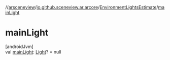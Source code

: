 //[arsceneview](../../../index.md)/[io.github.sceneview.ar.arcore](../index.md)/[EnvironmentLightsEstimate](index.md)/[mainLight](main-light.md)

# mainLight

[androidJvm]\
val [mainLight](main-light.md): [Light](../../../../sceneview/io.github.sceneview.light/-light/index.md)? = null

